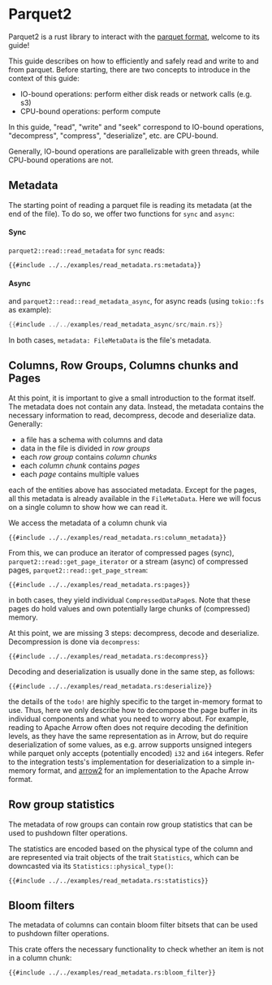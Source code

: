 # Parquet2

Parquet2 is a rust library to interact with the
[parquet format](https://en.wikipedia.org/wiki/Apache_Parquet), welcome to its guide!

This guide describes on how to efficiently and safely read and write
to and from parquet.
Before starting, there are two concepts to introduce in the context of this guide:

* IO-bound operations: perform either disk reads or network calls (e.g. s3)
* CPU-bound operations: perform compute

In this guide, "read", "write" and "seek" correspond to
IO-bound operations, "decompress", "compress", "deserialize", etc. are CPU-bound.

Generally, IO-bound operations are parallelizable with green threads, while CPU-bound
operations are not. 

## Metadata

The starting point of reading a parquet file is reading its
metadata (at the end of the file).
To do so, we offer two functions for `sync` and `async`:

#### Sync

`parquet2::read::read_metadata` for `sync` reads:

```rust,no_run,noplayground
{{#include ../../examples/read_metadata.rs:metadata}}
```

#### Async

and `parquet2::read::read_metadata_async`, for async reads
(using `tokio::fs` as example):

```rust
{{#include ../../examples/read_metadata_async/src/main.rs}}
```

In both cases, `metadata: FileMetaData` is the file's metadata.

## Columns, Row Groups, Columns chunks and Pages

At this point, it is important to give a small introduction to the format itself.
The metadata does not contain any data. Instead, the metadata contains
the necessary information to read, decompress, decode and deserialize data. Generally:

* a file has a schema with columns and data
* data in the file is divided in _row groups_
* each _row group_ contains _column chunks_
* each _column chunk_ contains _pages_
* each _page_ contains multiple values

each of the entities above has associated metadata. Except for the pages,
all this metadata is already available in the `FileMetaData`.
Here we will focus on a single column to show how we can read it.

We access the metadata of a column chunk via

```rust,no_run,noplayground
{{#include ../../examples/read_metadata.rs:column_metadata}}
```

From this, we can produce an iterator of compressed pages (sync), 
`parquet2::read::get_page_iterator` or a stream (async) of compressed
pages, `parquet2::read::get_page_stream`:

```rust,no_run,noplayground
{{#include ../../examples/read_metadata.rs:pages}}
```

in both cases, they yield individual `CompressedDataPage`s. Note that these
pages do hold values and own potentially large chunks of (compressed) memory.

At this point, we are missing 3 steps: decompress, decode and deserialize.
Decompression is done via `decompress`:

```rust,no_run,noplayground
{{#include ../../examples/read_metadata.rs:decompress}}
```

Decoding and deserialization is usually done in the same step, as follows:

```rust,no_run,noplayground
{{#include ../../examples/read_metadata.rs:deserialize}}
```

the details of the `todo!` are highly specific to the target in-memory format to use.
Thus, here we only describe how to decompose the page buffer in its individual
components and what you need to worry about.
For example, reading to Apache Arrow often does not require decoding the
definition levels, as they have the same representation as in Arrow, but do require
deserialization of some values, as e.g. arrow supports unsigned integers while
parquet only accepts (potentially encoded) `i32` and `i64` integers.
Refer to the integration tests's implementation for deserialization to a 
simple in-memory format, and [arrow2](https://github.com/jorgecarleitao/arrow2)
for an implementation to the Apache Arrow format.

## Row group statistics

The metadata of row groups can contain row group statistics that
can be used to pushdown filter operations.

The statistics are encoded based on the physical type of the column and
are represented via trait objects of the trait `Statistics`,
which can be downcasted via its `Statistics::physical_type()`:

```rust,no_run,noplayground
{{#include ../../examples/read_metadata.rs:statistics}}
```

## Bloom filters

The metadata of columns can contain bloom filter bitsets that
can be used to pushdown filter operations.

This crate offers the necessary functionality to check whether an item is not in a column chunk:

```rust,no_run,noplayground
{{#include ../../examples/read_metadata.rs:bloom_filter}}
```
